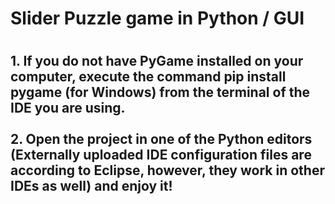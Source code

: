 <h1>Slider Puzzle game in Python / GUI<h1>

<h2>1. If you do not have PyGame installed on your computer, execute the command pip install pygame (for Windows) from the terminal of the IDE you are using.
<br><br>2. Open the project in one of the Python editors (Externally uploaded IDE configuration files are according to Eclipse, however, they work in other IDEs as well) and enjoy it!</h2>

